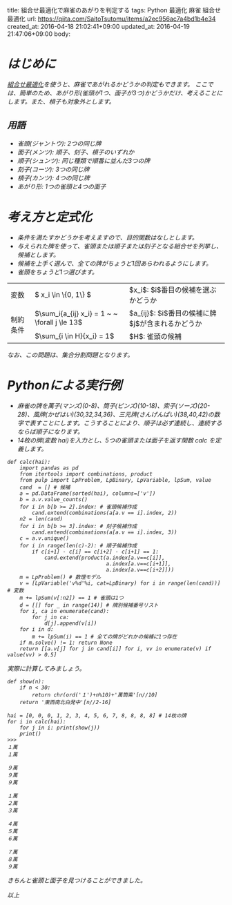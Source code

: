 title: 組合せ最適化で麻雀のあがりを判定する
tags: Python 最適化 麻雀 組合せ最適化
url: https://qiita.com/SaitoTsutomu/items/a2ec956ac7a4bd1b4e34
created_at: 2016-04-18 21:02:41+09:00
updated_at: 2016-04-19 21:47:06+09:00
body:

# <i class='fa fa-columns' /> はじめに
[組合せ最適化](http://qiita.com/Tsutomu-KKE@github/items/bfbf4c185ed7004b5721)を使うと、麻雀であがれるかどうかの判定もできます。
ここでは、簡単のため、あがり形(雀頭が1つ、面子が3つ)かどうかだけ、考えることにします。また、槓子も対象外とします。

## 用語

- 雀頭(ジャントウ): 2つの同じ牌
- 面子(メンツ): 順子、刻子、槓子のいずれか
- 順子(シュンツ): 同じ種類で順番に並んだ3つの牌
- 刻子(コーツ): 3つの同じ牌
- 槓子(カンツ): 4つの同じ牌
- あがり形: 1つの雀頭と4つの面子

# <i class='fa fa-columns' /> 考え方と定式化

- 条件を満たすかどうかを考えますので、目的関数はなしとします。
- 与えられた牌を使って、雀頭または順子または刻子となる組合せを列挙し、候補とします。
- 候補を上手く選んで、全ての牌がちょうど1回あらわれるようにします。
- 雀頭をちょうど1つ選びます。

<table>
<tr><td>変数</td><td>$ x_i \in \{0, 1\} $</td><td>$x_i$: $i$番目の候補を選ぶかどうか</td></tr>
<tr><td rowspan="2">制約条件</td><td>$\sum_i{a_{ij} x_i} = 1 ~ ~ \forall j \le 13$</td><td>$a_{ij}$: $i$番目の候補に牌$j$が含まれるかどうか</td></tr>
<tr><td>$\sum_{i \in H}{x_i} = 1$</td><td>$H$: 雀頭の候補</td></tr>
</table>

なお、この問題は、集合分割問題となります。

# <i class='fa fa-columns' /> Pythonによる実行例

- 麻雀の牌を萬子(マンズ)(0-8)、筒子(ピンズ)(10-18)、索子(ソーズ)(20-28)、風牌(かぜはい)(30,32,34,36)、三元牌(さんげんぱい)(38,40,42)の数字で表すことにします。こうすることにより、順子は必ず連続し、連続するならば順子になります。
- 14枚の牌(変数 hai)を入力とし、5つの雀頭または面子を返す関数 calc を定義します。


```py3:python3
def calc(hai):
    import pandas as pd
    from itertools import combinations, product
    from pulp import LpProblem, LpBinary, LpVariable, lpSum, value
    cand  = [] # 候補
    a = pd.DataFrame(sorted(hai), columns=['v'])
    b = a.v.value_counts()
    for i in b[b >= 2].index: # 雀頭候補作成
        cand.extend(combinations(a[a.v == i].index, 2))
    n2 = len(cand)
    for i in b[b >= 3].index: # 刻子候補作成
        cand.extend(combinations(a[a.v == i].index, 3))
    c = a.v.unique()
    for i in range(len(c)-2): # 順子候補作成
        if c[i+1] - c[i] == c[i+2] - c[i+1] == 1:
            cand.extend(product(a.index[a.v==c[i]],
                                a.index[a.v==c[i+1]],
                                a.index[a.v==c[i+2]]))
    m = LpProblem() # 数理モデル
    v = [LpVariable('v%d'%i, cat=LpBinary) for i in range(len(cand))] # 変数
    m += lpSum(v[:n2]) == 1 # 雀頭は1つ
    d = [[] for _ in range(14)] # 牌別候補番号リスト
    for i, ca in enumerate(cand):
        for j in ca:
            d[j].append(v[i])
    for i in d:
        m += lpSum(i) == 1 # 全ての牌がどれかの候補に1つ存在
    if m.solve() != 1: return None
    return [[a.v[j] for j in cand[i]] for i, vv in enumerate(v) if value(vv) > 0.5]
```

実際に計算してみましょう。

```py3:python3
def show(n):
    if n < 30:
        return chr(ord('１')+n%10)+'萬筒索'[n//10]
    return '東西南北白発中'[n//2-16]

hai = [0, 0, 0, 1, 2, 3, 4, 5, 6, 7, 8, 8, 8, 8] # 14枚の牌
for i in calc(hai):
    for j in i: print(show(j))
    print()
>>>
１萬
１萬

９萬
９萬
９萬

１萬
２萬
３萬

４萬
５萬
６萬

７萬
８萬
９萬
```

きちんと雀頭と面子を見つけることができました。

以上

